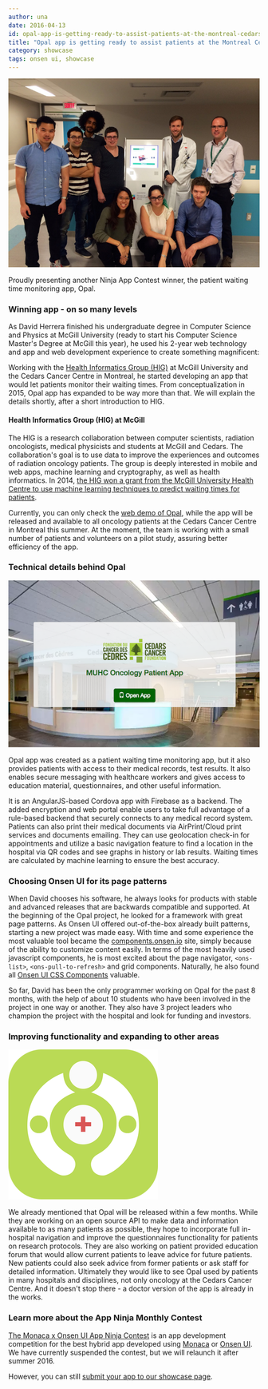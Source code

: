 ```yaml
---
author: una
date: 2016-04-13
id: opal-app-is-getting-ready-to-assist-patients-at-the-montreal-cedars-cancer-centre
title: "Opal app is getting ready to assist patients at the Montreal Cedars Cancer Centre"
category: showcase
tags: onsen ui, showcase
---
```


![Opal Monaca Onsen UI Ninja Contest Winner](/blog/content/images/2016/Apr/opal_team.jpg)

Proudly presenting another Ninja App Contest winner, the patient waiting time monitoring app, Opal.

### Winning app - on so many levels

As David Herrera finished his undergraduate degree in Computer Science and Physics at McGill University (ready to start his Computer Science Master's Degree at McGill this year), he used his 2-year web technology and app and web development experience to create something magnificent:

Working with the [Health Informatics Group (HIG)](http://sable.github.io/hig/) at McGill University and the Cedars Cancer Centre in Montreal, he started developing an app that would let patients monitor their waiting times. From conceptualization in 2015, Opal app has expanded to be way more than that. We will explain the details shortly, after a short introduction to HIG. 

#### Health Informatics Group (HIG) at McGill

The HIG is a research collaboration between computer scientists, radiation oncologists, medical physicists and students at McGill and Cedars. The collaboration's goal is to use data to improve the experiences and outcomes of radiation oncology patients. The group is deeply interested in mobile and web apps, machine learning and cryptography, as well as health informatics. In 2014, [the HIG won a grant from the McGill University Health Centre to use machine learning techniques to predict waiting times for patients](https://muhc.ca/newsroom/article/radiation-wait-times-meet-modern-technology).

Currently, you can only check the [web demo of Opal](https://www.depdocs.com/opal/), while the app will be released and available to all oncology patients at the Cedars Cancer Centre in Montreal this summer. At the moment, the team is working with a small number of patients and volunteers on a pilot study, assuring better efficiency of the app.

### Technical details behind Opal

![Opal Monaca Onsen UI Web App](/blog/content/images/2016/Apr/opal_web.png)

Opal app was created as a patient waiting time monitoring app, but it also provides patients with access to their medical records, test results. It also enables secure messaging with healthcare workers and gives access to education material, questionnaires, and other useful information.

It is an AngularJS-based Cordova app with Firebase as a backend. The added encryption and web portal enable users to take full advantage of a rule-based backend that securely connects to any medical record system. Patients can also print their medical documents via AirPrint/Cloud print services and documents emailing. They can use geolocation check-in for appointments and utilize a basic navigation feature to find a location in the hospital via QR codes and see graphs in history or lab results. Waiting times are calculated by machine learning to ensure the best accuracy.

### Choosing Onsen UI for its page patterns

When David chooses his software, he always looks for products with stable and advanced releases that are backwards compatible and supported. At the beginning of the Opal project, he looked for a framework with great page patterns. As Onsen UI offered out-of-the-box already built patterns, starting a new project was made easy. With time and some experience the most valuable tool became the [components.onsen.io](http://components.onsen.io/) site, simply because of the ability to customize content easily. In terms of the most heavily used javascript components, he is most excited about the page navigator, `<ons-list>`, `<ons-pull-to-refresh>` and grid components. Naturally, he also found all [Onsen UI CSS Components](http://components.onsen.io/) valuable.

So far, David has been the only programmer working on Opal for the past 8 months, with the help of about 10 students who have been involved in the project in one way or another. They also have 3 project leaders who champion the project with the hospital and look for funding and investors.

### Improving functionality and expanding to other areas

![Opal Icon](/blog/content/images/2016/Apr/opalhealth_app_apple_icon.png)

We already mentioned that Opal will be released within a few months. While they are working on an open source API to make data and information available to as many patients as possible, they hope to incorporate full in-hospital navigation and improve the questionnaires functionality for patients on research protocols. They are also working on patient provided education forum that would allow current patients to leave advice for future patients. New patients could also seek advice from former patients or ask staff for detailed information. Ultimately they would like to see Opal used by patients in many hospitals and disciplines, not only oncology at the Cedars Cancer Centre. And it doesn't stop there - a doctor version of the app is already in the works.

### Learn more about the App Ninja Monthly Contest

[The Monaca x Onsen UI App Ninja Contest](http://monaca.mobi/en/contest/) is an app development competition for the best hybrid app developed using [Monaca](https://monaca.io/) or [Onsen UI](https://onsen.io/). We have currently suspended the contest, but we will relaunch it after summer 2016.

However, you can still [submit your app to our showcase page](http://monaca.mobi/en/showcase).
